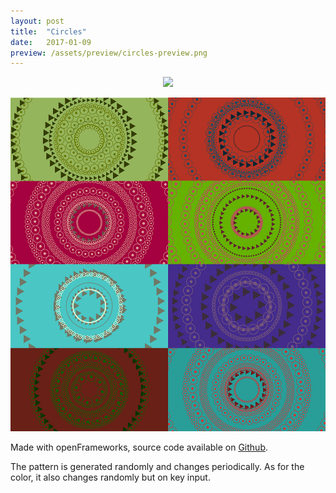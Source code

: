 ```yaml
---
layout: post
title:  "Circles"
date:   2017-01-09
preview: /assets/preview/circles-preview.png
---
```


<p align="center">
  <img src="/assets/of_circular_pattern_800.gif"/>
</p>
<p align="center">
    <img src="/assets/of_patchwork_reduced.jpg"/>
</p>

Made with openFrameworks, source code available on [Github](https://github.com/aklevy/randCircularPattern).

The pattern is generated randomly and changes periodically. As for the color, it also changes randomly but on key input.